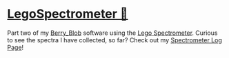# [LegoSpectrometer 🌄](https://github.com/ThuviksaM/LegoSpectrometer)

Part two of my [Berry_Blob](https://github.com/ThuviksaM/Berry_Blob) software using the [Lego Spectrometer](https://publiclab.org/wiki/lego-spectrometer). Curious to see the spectra I have collected, so far? Check out my [Spectrometer Log Page](https://thuviksam.github.io/LegoSpectrometer)!
